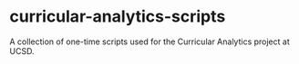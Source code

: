 # curricular-analytics-scripts
A collection of one-time scripts used for the Curricular Analytics project at UCSD.
